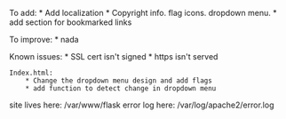 To add:
	* Add localization
	* Copyright info. flag icons. dropdown menu.
	* add section for bookmarked links

To improve:
	* nada

Known issues:
	* SSL cert isn't signed
	* https isn't served

	Index.html:
		* Change the dropdown menu design and add flags
		* add function to detect change in dropdown menu

site lives here:
	/var/www/flask
error log here:
	/var/log/apache2/error.log
